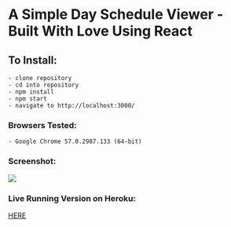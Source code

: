 # A Simple Day Schedule Viewer - Built With Love Using React
## To Install:
	- clone repository
	- cd into repository
	- npm install
	- npm start
	- navigate to http://localhost:3000/

### Browsers Tested:
	- Google Chrome 57.0.2987.133 (64-bit)

### Screenshot:

![](http://i.imgur.com/Z5Ky3ub.png)

### Live Running Version on Heroku:
[HERE](https://dayscheduler.herokuapp.com)
